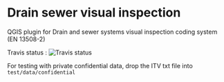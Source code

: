 # Drain sewer visual inspection

QGIS plugin for Drain and sewer systems visual inspection coding system (EN 13508-2)

Travis status : ![Travis status](https://api.travis-ci.org/3liz/qgis_drain_sewer_visual_inspection.svg?branch=master)

For testing with private confidential data, drop the ITV txt file into `test/data/confidential`
